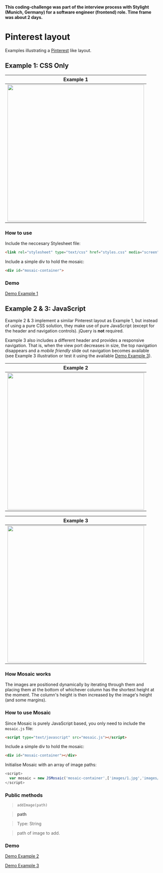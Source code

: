 **This coding-challenge was part of the interview process with Stylight (Munich, Germany) for a software engineer (frontend) role. Time frame was about 2 days.**

# Pinterest layout
Examples illustrating a <a href="https://www.pinterest.com" target="_blank">Pinterest</a> like layout.

## Example 1: CSS Only

| Example 1 |
|--------------|
| <img src="https://cloud.githubusercontent.com/assets/10542894/9069691/0ed5271a-3aeb-11e5-8b78-3c4702394f12.gif" width="450"/> |

### How to use
Include the neccesary Stylesheet file:
```html
<link rel="stylesheet" type="text/css" href="styles.css" media="screen">
```

Include a simple div to hold the mosaic:
```html
<div id="mosaic-container">
```

### Demo
<a href="http://lucaslouca.github.io/pinterest-layout/example-1/" target="_blank">Demo Example 1</a>

## Example 2 & 3: JavaScript
Example 2 & 3 implement a similar Pinterest layout as Example 1, but instead of using a pure CSS solution, they make use of pure JavaScript (except for the header and navigation controls). jQuery is **not** required.

Example 3 also includes a different header and provides a responsive navigation. That is, when the view port decreases in size, the top navigation disappears and a *mobile friendly* slide out navigation becomes available (see Example 3 illustration or test it using the available <a href="http://lucaslouca.github.io/pinterest-layout/example-3/" target="_blank">Demo Example 3</a>).

| Example 2 |
|--------------|
| <img src="https://cloud.githubusercontent.com/assets/10542894/9069706/17d02658-3aeb-11e5-95f8-2fa58ac88527.gif" width="450"/> |

| Example 3 |
|--------------|
| <img src="https://cloud.githubusercontent.com/assets/10542894/9070196/63ce26ec-3aee-11e5-86e6-50d13e2d9027.gif" width="450"/> |

### How Mosaic works
The images are positioned dynamically by iterating through them and placing them at the bottom of whichever column has the shortest height at the moment. The column's height is then increased by the image's height (and some margins).


### How to use Mosaic
Since Mosaic is purely JavaScript based, you only need to include the `mosaic.js` file:

```html
<script type="text/javascript" src="mosaic.js"></script>
```

Include a simple div to hold the mosaic:
```html
<div id="mosaic-container"></div>
```

Initialise Mosaic with an array of image paths:
```javascript
<script>
  var mosaic = new JSMosaic('mosaic-container',['images/1.jpg','images/2.jpg','images/3.jpg','images/4.jpg','images/5.jpg','images/6.jpg', 'images/7.jpg','images/8.jpg','images/9.jpg','images/10.jpg','images/11.jpg','images/12.jpg']);
</script>
```

### Public methods

> `addImage(path)`

>**path**

>Type: String

>path of image to add. 

### Demo
<a href="http://lucaslouca.github.io/pinterest-layout/example-2/" target="_blank">Demo Example 2</a>

<a href="http://lucaslouca.github.io/pinterest-layout/example-3/" target="_blank">Demo Example 3</a>
